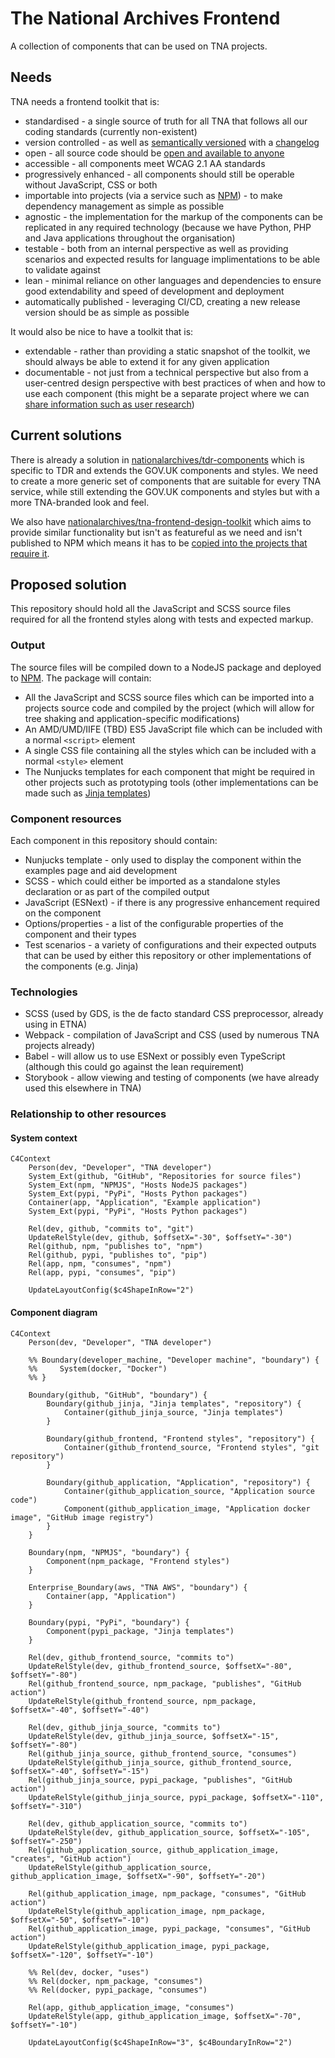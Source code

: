 # The National Archives Frontend

A collection of components that can be used on TNA projects.

## Needs

TNA needs a frontend toolkit that is:

- standardised - a single source of truth for all TNA that follows all our coding standards (currently non-existent)
- version controlled - as well as [semantically versioned](https://semver.org/) with a [changelog](https://keepachangelog.com/en/1.0.0/)
- open - all source code should be [open and available to anyone](https://www.gov.uk/service-manual/service-standard/point-12-make-new-source-code-open)
- accessible - all components meet WCAG 2.1 AA standards
- progressively enhanced - all components should still be operable without JavaScript, CSS or both
- importable into projects (via a service such as [NPM](https://www.npmjs.com/search?q=nationalarchives)) - to make dependency management as simple as possible
- agnostic - the implementation for the markup of the components can be replicated in any required technology (because we have Python, PHP and Java applications throughout the organisation)
- testable - both from an internal perspective as well as providing scenarios and expected results for language implimentations to be able to validate against
- lean - minimal reliance on other languages and dependencies to ensure good extendability and speed of development and deployment
- automatically published - leveraging CI/CD, creating a new release version should be as simple as possible

It would also be nice to have a toolkit that is:

- extendable - rather than providing a static snapshot of the toolkit, we should always be able to extend it for any given application
- documentable - not just from a technical perspective but also from a user-centred design perspective with best practices of when and how to use each component (this might be a separate project where we can [share information such as user research](https://www.gov.uk/service-manual/service-standard/point-13-use-common-standards-components-patterns))

## Current solutions

There is already a solution in [nationalarchives/tdr-components](https://github.com/nationalarchives/tdr-components) which is specific to TDR and extends the GOV.UK components and styles. We need to create a more generic set of components that are suitable for every TNA service, while still extending the GOV.UK components and styles but with a more TNA-branded look and feel.

We also have [nationalarchives/tna-frontend-design-toolkit](https://github.com/nationalarchives/tna-frontend-design-toolkit) which aims to provide similar functionality but isn't as featureful as we need and isn't published to NPM which means it has to be [copied into the projects that require it](https://github.com/nationalarchives/ds-wagtail/tree/develop/sass/tna-toolkit).

## Proposed solution

This repository should hold all the JavaScript and SCSS source files required for all the frontend styles along with tests and expected markup.

### Output

The source files will be compiled down to a NodeJS package and deployed to [NPM](https://www.npmjs.com/). The package will contain:

- All the JavaScript and SCSS source files which can be imported into a projects source code and compiled by the project (which will allow for tree shaking and application-specific modifications)
- An AMD/UMD/IIFE (TBD) ES5 JavaScript file which can be included with a normal `<script>` element
- A single CSS file containing all the styles which can be included with a normal `<style>` element
- The Nunjucks templates for each component that might be required in other projects such as prototyping tools (other implementations can be made such as [Jinja templates](https://github.com/nationalarchives/tna-frontend-jinja))

### Component resources

Each component in this repository should contain:

- Nunjucks template - only used to display the component within the examples page and aid development
- SCSS - which could either be imported as a standalone styles declaration or as part of the compiled output
- JavaScript (ESNext) - if there is any progressive enhancement required on the component
- Options/properties - a list of the configurable properties of the component and their types
- Test scenarios - a variety of configurations and their expected outputs that can be used by either this repository or other implementations of the components (e.g. Jinja)

### Technologies

- SCSS (used by GDS, is the de facto standard CSS preprocessor, already using in ETNA)
- Webpack - compilation of JavaScript and CSS (used by numerous TNA projects already)
- Babel - will allow us to use ESNext or possibly even TypeScript (although this could go against the lean requirement)
- Storybook - allow viewing and testing of components (we have already used this elsewhere in TNA)

### Relationship to other resources

#### System context

```mermaid
C4Context
    Person(dev, "Developer", "TNA developer")
    System_Ext(github, "GitHub", "Repositories for source files")
    System_Ext(npm, "NPMJS", "Hosts NodeJS packages")
    System_Ext(pypi, "PyPi", "Hosts Python packages")
    Container(app, "Application", "Example application")
    System_Ext(pypi, "PyPi", "Hosts Python packages")

    Rel(dev, github, "commits to", "git")
    UpdateRelStyle(dev, github, $offsetX="-30", $offsetY="-30")
    Rel(github, npm, "publishes to", "npm")
    Rel(github, pypi, "publishes to", "pip")
    Rel(app, npm, "consumes", "npm")
    Rel(app, pypi, "consumes", "pip")

    UpdateLayoutConfig($c4ShapeInRow="2")
```

#### Component diagram

```mermaid
C4Context
    Person(dev, "Developer", "TNA developer")

    %% Boundary(developer_machine, "Developer machine", "boundary") {
    %%     System(docker, "Docker")
    %% }

    Boundary(github, "GitHub", "boundary") {
        Boundary(github_jinja, "Jinja templates", "repository") {
            Container(github_jinja_source, "Jinja templates")
        }

        Boundary(github_frontend, "Frontend styles", "repository") {
            Container(github_frontend_source, "Frontend styles", "git repository")
        }

        Boundary(github_application, "Application", "repository") {
            Container(github_application_source, "Application source code")
            Component(github_application_image, "Application docker image", "GitHub image registry")
        }
    }

    Boundary(npm, "NPMJS", "boundary") {
        Component(npm_package, "Frontend styles")
    }

    Enterprise_Boundary(aws, "TNA AWS", "boundary") {
        Container(app, "Application")
    }

    Boundary(pypi, "PyPi", "boundary") {
        Component(pypi_package, "Jinja templates")
    }

    Rel(dev, github_frontend_source, "commits to")
    UpdateRelStyle(dev, github_frontend_source, $offsetX="-80", $offsetY="-80")
    Rel(github_frontend_source, npm_package, "publishes", "GitHub action")
    UpdateRelStyle(github_frontend_source, npm_package, $offsetX="-40", $offsetY="-40")

    Rel(dev, github_jinja_source, "commits to")
    UpdateRelStyle(dev, github_jinja_source, $offsetX="-15", $offsetY="-80")
    Rel(github_jinja_source, github_frontend_source, "consumes")
    UpdateRelStyle(github_jinja_source, github_frontend_source, $offsetX="-40", $offsetY="-15")
    Rel(github_jinja_source, pypi_package, "publishes", "GitHub action")
    UpdateRelStyle(github_jinja_source, pypi_package, $offsetX="-110", $offsetY="-310")

    Rel(dev, github_application_source, "commits to")
    UpdateRelStyle(dev, github_application_source, $offsetX="-105", $offsetY="-250")
    Rel(github_application_source, github_application_image, "creates", "GitHub action")
    UpdateRelStyle(github_application_source, github_application_image, $offsetX="-90", $offsetY="-20")

    Rel(github_application_image, npm_package, "consumes", "GitHub action")
    UpdateRelStyle(github_application_image, npm_package, $offsetX="-50", $offsetY="-10")
    Rel(github_application_image, pypi_package, "consumes", "GitHub action")
    UpdateRelStyle(github_application_image, pypi_package, $offsetX="-120", $offsetY="-10")

    %% Rel(dev, docker, "uses")
    %% Rel(docker, npm_package, "consumes")
    %% Rel(docker, pypi_package, "consumes")

    Rel(app, github_application_image, "consumes")
    UpdateRelStyle(app, github_application_image, $offsetX="-70", $offsetY="-10")

    UpdateLayoutConfig($c4ShapeInRow="3", $c4BoundaryInRow="2")
```
